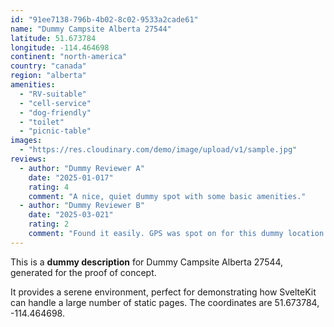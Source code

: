 ```yaml
---
id: "91ee7138-796b-4b02-8c02-9533a2cade61"
name: "Dummy Campsite Alberta 27544"
latitude: 51.673784
longitude: -114.464698
continent: "north-america"
country: "canada"
region: "alberta"
amenities:
  - "RV-suitable"
  - "cell-service"
  - "dog-friendly"
  - "toilet"
  - "picnic-table"
images:
  - "https://res.cloudinary.com/demo/image/upload/v1/sample.jpg"
reviews:
  - author: "Dummy Reviewer A"
    date: "2025-01-017"
    rating: 4
    comment: "A nice, quiet dummy spot with some basic amenities."
  - author: "Dummy Reviewer B"
    date: "2025-03-021"
    rating: 2
    comment: "Found it easily. GPS was spot on for this dummy location."
---
```


This is a **dummy description** for Dummy Campsite Alberta 27544, generated for the proof of concept.

It provides a serene environment, perfect for demonstrating how SvelteKit can handle a large number of static pages. The coordinates are 51.673784, -114.464698.
